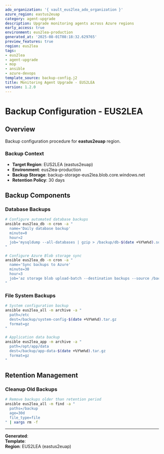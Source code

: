 ```yaml
---
ado_organization: '{ vault_eus2lea_ado_organization }'
azure_region: eastus2euap
category: agent-upgrade
description: Upgrade monitoring agents across Azure regions
early_access: true
environment: eus2lea-production
generated_at: '2025-08-01T08:18:32.629765'
preview_features: true
region: eus2lea
tags:
- eus2lea
- agent-upgrade
- mop
- ansible
- azure-devops
template_source: backup-config.j2
title: Monitoring Agent Upgrade - EUS2LEA
version: 1.2.0
---
```



# Backup Configuration - EUS2LEA

## Overview

Backup configuration procedure for **eastus2euap** region.

### Backup Context

- **Target Region**: EUS2LEA (eastus2euap)
- **Environment**: eus2lea-production
- **Backup Storage**: backup-storage-eus2lea.blob.core.windows.net
- **Retention Policy**: 30 days

## Backup Components

### Database Backups
```bash
# Configure automated database backups
ansible eus2lea_db -m cron -a "
  name='Daily database backup'
  minute=0
  hour=2
  job='mysqldump --all-databases | gzip > /backup/db-$(date +%Y%m%d).sql.gz'
"

# Configure Azure Blob storage sync
ansible eus2lea_db -m cron -a "
  name='Sync backups to Azure'
  minute=30
  hour=3
  job='az storage blob upload-batch --destination backups --source /backup/'
"
```

### File System Backups
```bash
# System configuration backup
ansible eus2lea_all -m archive -a "
  path=/etc
  dest=/backup/system-config-$(date +%Y%m%d).tar.gz
  format=gz
"

# Application data backup
ansible eus2lea_app -m archive -a "
  path=/opt/app/data
  dest=/backup/app-data-$(date +%Y%m%d).tar.gz
  format=gz
"
```

## Retention Management

### Cleanup Old Backups
```bash
# Remove backups older than retention period
ansible eus2lea_all -m find -a "
  paths=/backup
  age=30d
  file_type=file
" | xargs rm -f
```

---

**Generated**:   
**Template**:   
**Region**: EUS2LEA (eastus2euap)